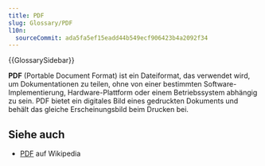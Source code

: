 ```yaml
---
title: PDF
slug: Glossary/PDF
l10n:
  sourceCommit: ada5fa5ef15eadd44b549ecf906423b4a2092f34
---
```


{{GlossarySidebar}}

**PDF** (Portable Document Format) ist ein Dateiformat, das verwendet wird, um Dokumentationen zu teilen, ohne von einer bestimmten Software-Implementierung, Hardware-Plattform oder einem Betriebssystem abhängig zu sein. PDF bietet ein digitales Bild eines gedruckten Dokuments und behält das gleiche Erscheinungsbild beim Drucken bei.

## Siehe auch

- [PDF](https://en.wikipedia.org/wiki/Portable_Document_Format) auf Wikipedia
